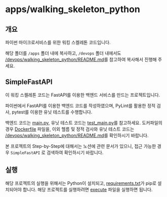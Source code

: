 # apps/walking_skeleton_python

## 개요

파이썬 마이크로서비스를 위한 워킹 스켈레톤 코드입니다.

해당 폴더를 `/apps` 폴더 내에 복사하고, `/devops` 폴더 내에서도 [/devops/walking_skeleton_python/README.md](/devops/walking_skeleton_python/README.md)를 참고하여 복사해서 진행해 주세요.

## SimpleFastAPI

이 워킹 스켈레톤 코드는 FastAPI를 이용한 백엔드 서비스를 만드는 프로젝트입니다.

파이썬에서 FastAPI를 이용한 백엔드 코드를 작성하였으며, PyLint를 활용한 정적 검사, pytest를 이용한 유닛 테스트를 수행합니다.

백엔드 코드는 [main.py](main.py), 유닛 테스트 코드는 [test_main.py](test_main.py)를 참고하세요.
도커파일의 경우 [Dockerfile](Dockerfile) 파일을, 이외 헬름 및 정적 검사와 유닛 테스트 코드는 [/devops/walking_skeleton_python/README.md](/devops/walking_skeleton_python/README.md)를 확인하시기 바랍니다.


본 프로젝트의 Step-by-Step에 대해서는 노션에 관련 문서가 있으니, 접근 가능한 경우 `SimpleFastAPI` 로 검색하여 확인하시기 바랍니다.

## 실행

해당 프로젝트의 실행을 위해서는 Python이 설치되고, [requirements.txt](requirements.txt)가 pip로 설치되어야 합니다.
해당 프로젝트를 실행하려면 [execute](execute) 파일을 실행하면 됩니다.



